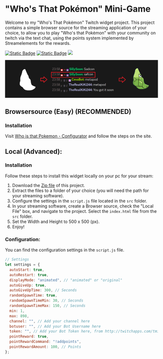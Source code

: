 # "Who's That Pokémon" Mini-Game

Welcome to my "Who's That Pokémon" Twitch widget project. This project contains a simple browser source for the streaming application of your choice, to allow you to play "Who's that Pokémon" with your community on twitch via the text chat, using the points system implemented by Streamelements for the rewards.

<a href="https://twitch.tv/sillysoon" target="_blank">![Static Badge](https://img.shields.io/badge/SillySoon-9145ff?style=for-the-badge&logo=twitch&logoColor=white)</a>
<a href="https://discord.gg/SxwuKcmYbx">![Static Badge](https://img.shields.io/badge/Support-4f63f0?style=for-the-badge&logo=discord&logoColor=white)</a>
<a href="https://github.com/SillySoon/who-is-that-pokemon/blob/main/LICENSE" target="_blank"> ![](https://img.shields.io/npm/l/silly-logger?style=for-the-badge&color=c759e5&labelColor=ca64e7)</a>

![Example](Example.png)

## Browsersource (Easy) (RECOMMENDED)

### Installation

Visit [Who is that Pokemon - Configurator](https://sillysoon.de/pokemon/) and follow the steps on the site.

## Local (Advanced):

### Installation
Follow these steps to install this widget locally on your pc for your stream:

1. Download the [Zip file](https://codeload.github.com/SillySoon/who-is-that-pokemon/zip/refs/heads/main) of this project.
2. Extract the files to a folder of your choice (you will need the path for your streaming software).
3. Configure the settings in the `script.js` file located in the `src` folder.
4. In your streaming software, create a Browser source, check the "Local File" box, and navigate to the project. Select the `index.html` file from the `src` folder.
5. Set the Width and Height to 500 x 500 (px).
6. Enjoy!

### Configuration:
You can find the configuration settings in the `script.js` file.

```js
// Settings
let settings = {
  autoStart: true,
  autoRestart: true,
  displayMode: "animated", // "animated" or "original"
  autoGiveUp: true,
  autoGiveUpTime: 300, // Seconds
  randomSpawnTime: true,
  randomSpawnTimeMin: 30, // Seconds
  randomSpawnTimeMax: 150, // Seconds
  min: 1,
  max: 898,
  channel: "", // Add your channel here
  botuser: "", // Add your Bot Username here
  token: "", // Add your Bot Token here, from http://twitchapps.com/tmi/
  pointReward: true,
  pointRewardCommand: "!addpoints",
  pointRewardAmount: 100, // Points
};
```